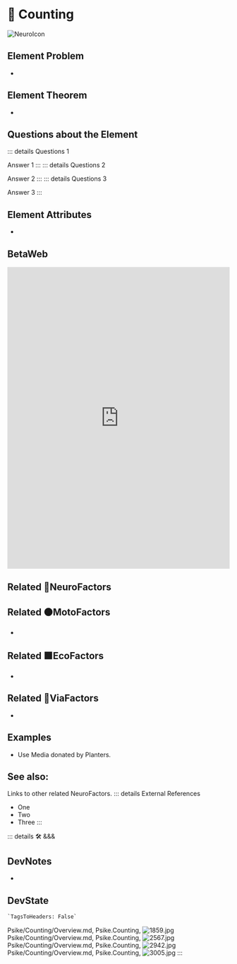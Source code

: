 
# 💜 <psike>Counting</psike>

![NeuroIcon](/Psike/Neuro_Icon.png)

## Element Problem

-

## Element Theorem

-

## Questions about the Element

::: details Questions 1

Answer 1
:::
::: details Questions 2

Answer 2
:::
::: details Questions 3

Answer 3
:::

## Element Attributes

-

## BetaWeb

<iframe
    width="100%"
    height="684"
    frameborder="0"
    src="https://observablehq.com/embed/@d3/force-directed-graph/2?cells=chart"
></iframe>

## Related 💜<psike>NeuroFactors</psike>

## Related 🟠<move>MotoFactors</move>

-

## Related 🟩<eko>EcoFactors</eko>

-

## Related 🔻<via>ViaFactors</via>

-

## Examples

- Use Media donated by Planters.

## See also:

Links to other related NeuroFactors.
::: details External References

- One
- Two
- Three
:::

::: details 🛠 <dev>&&&</dev>

## DevNotes

-

## DevState

```py
`TagsToHeaders: False`
```

Psike/Counting/Overview.md, <dev>Psike.Counting</dev>, ![1859.jpg](/PaperPhoto/1859.jpg)
Psike/Counting/Overview.md, <dev>Psike.Counting</dev>, ![2567.jpg](/PaperPhoto/2567.jpg)
Psike/Counting/Overview.md, <dev>Psike.Counting</dev>, ![2942.jpg](/PaperPhoto/2942.jpg)
Psike/Counting/Overview.md, <dev>Psike.Counting</dev>, ![3005.jpg](/PaperPhoto/3005.jpg)
:::
